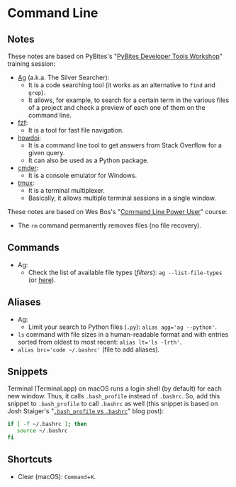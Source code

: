 # Command Line

## Notes

These notes are based on PyBites's "[PyBites Developer Tools Workshop](https://pybit.es/pages/devtools)" training session:

- [Ag](https://github.com/ggreer/the_silver_searcher) (a.k.a. The Silver Searcher):
  - It is a code searching tool (it works as an alternative to `find` and `grep`).
  - It allows, for example, to search for a certain term in the various files of a project and check a preview of each one of them on the command line.
- [fzf](https://github.com/junegunn/fzf):
  - It is a tool for fast file navigation.
- [howdoi](https://github.com/gleitz/howdoi):
  - It is a command line tool to get answers from Stack Overflow for a given query.
  - It can also be used as a Python package.
- [cmder](https://cmder.net/):
  - It is a console emulator for Windows.
- [tmux](https://github.com/tmux/tmux):
  - It is a terminal multiplexer.
  - Basically, it allows multiple terminal sessions in a single window.

These notes are based on Wes Bos's "[Command Line Power User](https://wesbos.com/command-line-video-tutorials)" course:

- The `rm` command permanently removes files (no file recovery).

## Commands

- Ag:
  - Check the list of available file types (_filters_): `ag --list-file-types` (or [here](https://github.com/ggreer/the_silver_searcher/blob/master/tests/list_file_types.t)).

## Aliases

- Ag:
  - Limit your search to Python files (`.py`): `alias agg='ag --python'`.
- `ls` command with file sizes in a human-readable format and with entries sorted from oldest to most recent: `alias lt='ls -lrth'`.
- `alias brc='code ~/.bashrc'` (file to add aliases).

## Snippets

Terminal (Terminal.app) on macOS runs a login shell (by default) for each new window. Thus, it calls `.bash_profile` instead of `.bashrc`. So, add this snippet to `.bash_profile` to call `.bashrc` as well (this snippet is based on Josh Staiger's "[`.bash_profile` vs `.bashrc`](https://joshstaiger.org/archives/2005/07/bash_profile_vs.html)" blog post):

```bash
if [ -f ~/.bashrc ]; then
   source ~/.bashrc
fi
```

## Shortcuts

- Clear (macOS): `Command`+`K`.
